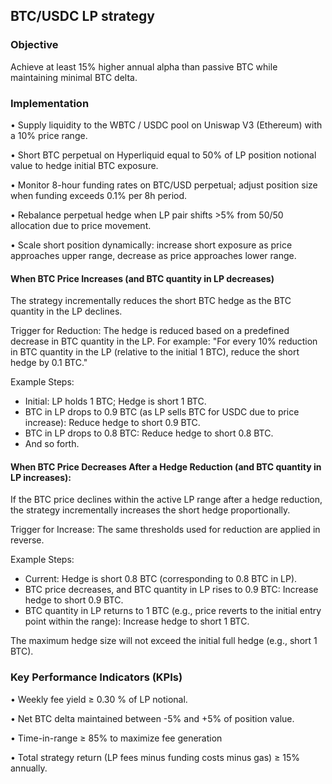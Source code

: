 ## BTC/USDC LP strategy

### Objective
Achieve at least 15% higher annual alpha than passive BTC while maintaining minimal BTC delta.

### Implementation

• Supply liquidity to the WBTC / USDC pool on Uniswap V3 (Ethereum) with a 10% price range.

• Short BTC perpetual on Hyperliquid equal to 50% of LP position notional value to hedge initial BTC exposure.

• Monitor 8-hour funding rates on BTC/USD perpetual; adjust position size when funding exceeds 0.1% per 8h period.

• Rebalance perpetual hedge when LP pair shifts >5% from 50/50 allocation due to price movement.

• Scale short position dynamically: increase short exposure as price approaches upper range, decrease as price approaches lower range.

#### When BTC Price Increases (and BTC quantity in LP decreases)

The strategy incrementally reduces the short BTC hedge as the BTC quantity in the LP declines.

Trigger for Reduction: The hedge is reduced based on a predefined decrease in BTC quantity in the LP. For example: "For every 10% reduction in BTC quantity in the LP (relative to the initial 1 BTC), reduce the short hedge by 0.1 BTC."

Example Steps:
- Initial: LP holds 1 BTC; Hedge is short 1 BTC.
- BTC in LP drops to 0.9 BTC (as LP sells BTC for USDC due to price increase): Reduce hedge to short 0.9 BTC.
- BTC in LP drops to 0.8 BTC: Reduce hedge to short 0.8 BTC.
- And so forth.

#### When BTC Price Decreases After a Hedge Reduction (and BTC quantity in LP increases):

If the BTC price declines within the active LP range after a hedge reduction, the strategy incrementally increases the short hedge proportionally.

Trigger for Increase: The same thresholds used for reduction are applied in reverse.

Example Steps:
- Current: Hedge is short 0.8 BTC (corresponding to 0.8 BTC in LP).
- BTC price decreases, and BTC quantity in LP rises to 0.9 BTC: Increase hedge to short 0.9 BTC.
- BTC quantity in LP returns to 1 BTC (e.g., price reverts to the initial entry point within the range): Increase hedge to short 1 BTC.

The maximum hedge size will not exceed the initial full hedge (e.g., short 1 BTC).

### Key Performance Indicators (KPIs)

• Weekly fee yield ≥ 0.30 % of LP notional.

• Net BTC delta maintained between -5% and +5% of position value.

• Time-in-range ≥ 85% to maximize fee generation

• Total strategy return (LP fees minus funding costs minus gas) ≥ 15% annually.